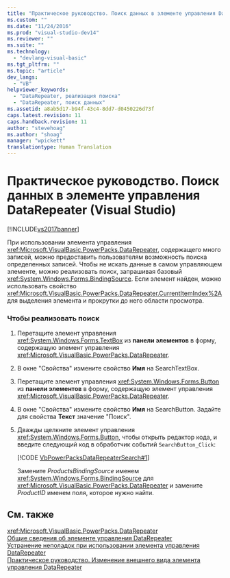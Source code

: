```yaml
---
title: "Практическое руководство. Поиск данных в элементе управления DataRepeater (Visual Studio) | Microsoft Docs"
ms.custom: ""
ms.date: "11/24/2016"
ms.prod: "visual-studio-dev14"
ms.reviewer: ""
ms.suite: ""
ms.technology: 
  - "devlang-visual-basic"
ms.tgt_pltfrm: ""
ms.topic: "article"
dev_langs: 
  - "VB"
helpviewer_keywords: 
  - "DataRepeater, реализация поиска"
  - "DataRepeater, поиск данных"
ms.assetid: a8ab5d17-b94f-43c4-8dd7-d0450226d73f
caps.latest.revision: 11
caps.handback.revision: 11
author: "stevehoag"
ms.author: "shoag"
manager: "wpickett"
translationtype: Human Translation
---
```

# Практическое руководство. Поиск данных в элементе управления DataRepeater (Visual Studio)
[!INCLUDE[vs2017banner](../../../csharp/includes/vs2017banner.md)]

При использовании элемента управления <xref:Microsoft.VisualBasic.PowerPacks.DataRepeater>, содержащего много записей, можно предоставить пользователям возможность поиска определенных записей.  Чтобы не искать данные в самом управляющем элементе, можно реализовать поиск, запрашивая базовый <xref:System.Windows.Forms.BindingSource>.  Если элемент найден, можно использовать свойство <xref:Microsoft.VisualBasic.PowerPacks.DataRepeater.CurrentItemIndex%2A> для выделения элемента и прокрутки до него области просмотра.  
  
### Чтобы реализовать поиск  
  
1.  Перетащите элемент управления <xref:System.Windows.Forms.TextBox> из **панели элементов** в форму, содержащую элемент управления <xref:Microsoft.VisualBasic.PowerPacks.DataRepeater>.  
  
2.  В окне "Свойства" измените свойство **Имя** на SearchTextBox.  
  
3.  Перетащите элемент управления <xref:System.Windows.Forms.Button> из **панели элементов** в форму, содержащую элемент управления <xref:Microsoft.VisualBasic.PowerPacks.DataRepeater>.  
  
4.  В окне "Свойства" измените свойство **Имя** на SearchButton.  Задайте для свойства **Текст** значение "Поиск".  
  
5.  Дважды щелкните элемент управления <xref:System.Windows.Forms.Button>, чтобы открыть редактор кода, и введите следующий код в обработчик событий `SearchButton_Click`:  
  
     [!CODE [VbPowerPacksDataRepeaterSearch#1](../CodeSnippet/VS_Snippets_VBCSharp/VbPowerPacksDataRepeaterSearch#1)]  
  
     Замените *ProductsBindingSource* именем <xref:System.Windows.Forms.BindingSource> для <xref:Microsoft.VisualBasic.PowerPacks.DataRepeater> и замените *ProductID* именем поля, которое нужно найти.  
  
## См. также  
 <xref:Microsoft.VisualBasic.PowerPacks.DataRepeater>   
 [Общие сведения об элементе управления DataRepeater](../../../visual-basic/developing-apps/windows-forms/introduction-to-the-datarepeater-control-visual-studio.md)   
 [Устранение неполадок при использовании элемента управления DataRepeater](../../../visual-basic/developing-apps/windows-forms/troubleshooting-the-datarepeater-control-visual-studio.md)   
 [Практическое руководство. Изменение внешнего вида элемента управления DataRepeater](../../../visual-basic/developing-apps/windows-forms/how-to-change-the-appearance-of-a-datarepeater-control-visual-studio.md)